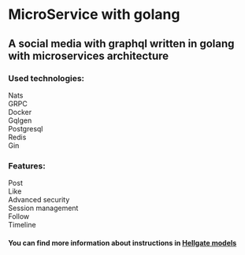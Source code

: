 # MicroService with golang


## A social media with graphql written in golang with microservices architecture

### Used technologies:
  Nats<br />
  GRPC<br />
  Docker<br />
  Gqlgen<br />
  Postgresql<br />
  Redis<br />
  Gin<br />

### Features:
  Post<br />
  Like<br />
  Advanced security<br />
  Session management<br />
  Follow<br />
  Timeline<br />
  
#### You can find more information about instructions in [Hellgate models](https://github.com/mreza0100/golang-microService-boilerplate/tree/master/services/hellgate/graph/schema)
